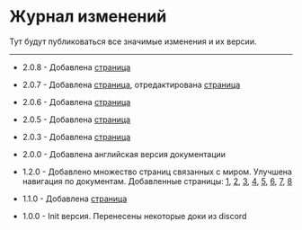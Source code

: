# Журнал изменений

Тут будут публиковаться все значимые изменения и их версии.

***
- 2.0.8 - Добавлена [страница](unnoficial_docs/guides/create_new_hud_medallion.md)
- 2.0.7 - Добавлена [страница](unnoficial_docs/base/loading_screens.md), отредактирована [страница](unnoficial_docs/guides/create_usm_video.md)
- 2.0.6 - Добавлена [страница](unnoficial_docs/guides/create_usm_video.md)
- 2.0.5 - Добавлена [страница](unnoficial_docs/bugs/uv_bug.md)
- 2.0.3 - Добавлена [страница](unnoficial_docs/useful_features/setup_script_studio.md)
- 2.0.0 - Добавлена английская версия документации
- 1.2.0 - Добавлено множество страниц связанных с миром. Улучшена навигация по документам. Добавленные страницы: 
    [1](unnoficial_docs/base/world/world.md), [2](unnoficial_docs/references/world/env_params.md), 
    [3](unnoficial_docs/references/world/merged_geometry_params.md), [4](unnoficial_docs/references/world/pathlib.md), 
    [5](unnoficial_docs/references/world/shadow_params.md), [6](unnoficial_docs/references/world/umbra.md),
    [7](unnoficial_docs/references/world/world_params.md), [8](unnoficial_docs/references/data_types.md)

- 1.1.0 - Добавлена [страница](unnoficial_docs/references/file_extensions.md) 
- 1.0.0 - Init версия. Перенесены некоторые доки из discord